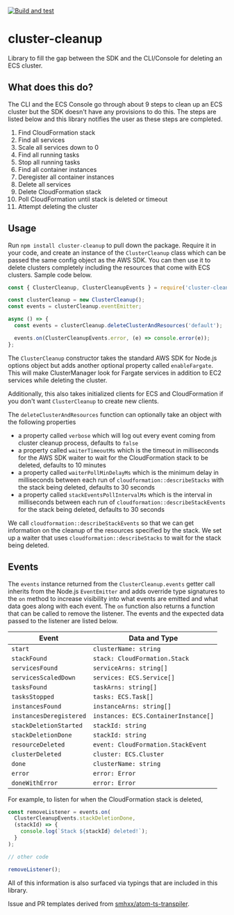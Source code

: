 [![Build and test](https://github.com/YashdalfTheGray/cluster-cleanup/actions/workflows/build-and-test.yml/badge.svg)](https://github.com/YashdalfTheGray/cluster-cleanup/actions/workflows/build-and-test.yml)

# cluster-cleanup

Library to fill the gap between the SDK and the CLI/Console for deleting an ECS cluster.

## What does this do?

The CLI and the ECS Console go through about 9 steps to clean up an ECS cluster but the SDK doesn't have any provisions to do this. The steps are listed below and this library notifies the user as these steps are completed.

1. Find CloudFormation stack
1. Find all services
1. Scale all services down to 0
1. Find all running tasks
1. Stop all running tasks
1. Find all container instances
1. Deregister all container instances
1. Delete all services
1. Delete CloudFormation stack
1. Poll CloudFormation until stack is deleted or timeout
1. Attempt deleting the cluster

## Usage

Run `npm install cluster-cleanup` to pull down the package. Require it in your code, and create an instance of the `ClusterCleanup` class which can be passed the same config object as the AWS SDK. You can then use it to delete clusters completely including the resources that come with ECS clusters. Sample code below.

```javascript
const { ClusterCleanup, ClusterCleanupEvents } = require('cluster-cleanup');

const clusterCleanup = new ClusterCleanup();
const events = clusterCleanup.eventEmitter;

async () => {
  const events = clusterCleanup.deleteClusterAndResources('default');

  events.on(ClusterCleanupEvents.error, (e) => console.error(e));
};
```

The `ClusterCleanup` constructor takes the standard AWS SDK for Node.js options object but adds another optional property called `enableFargate`. This will make ClusterManager look for Fargate services in addition to EC2 services while deleting the cluster.

Additionally, this also takes initialized clients for ECS and CloudFormation if you don't want `ClusterCleanup` to create new clients.

The `deleteClusterAndResources` function can optionally take an object with the following properties

- a property called `verbose` which will log out every event coming from cluster cleanup process, defaults to `false`
- a property called `waiterTimeoutMs` which is the timeout in milliseconds for the AWS SDK waiter to wait for the CloudFormation stack to be deleted, defaults to 10 minutes
- a property called `waiterPollMinDelayMs` which is the minimum delay in milliseconds between each run of `cloudformation::describeStacks` with the stack being deleted, defaults to 30 seconds
- a property called `stackEventsPollIntervalMs` which is the interval in milliseconds between each run of `cloudformation::describeStackEvents` for the stack being deleted, defaults to 30 seconds

We call `cloudformation::describeStackEvents` so that we can get information on the cleanup of the resources specified by the stack. We set up a waiter that uses `cloudformation::describeStacks` to wait for the stack being deleted.

## Events

The `events` instance returned from the `ClusterCleanup.events` getter call inherits from the Node.js `EventEmitter` and adds override type signatures to the `on` method to increase visibility into what events are emitted and what data goes along with each event. The `on` function also returns a function that can be called to remove the listener. The events and the expected data passed to the listener are listed below.

| Event                   | Data and Type                        |
| ----------------------- | ------------------------------------ |
| `start`                 | `clusterName: string`                |
| `stackFound`            | `stack: CloudFormation.Stack`        |
| `servicesFound`         | `serviceArns: string[]`              |
| `servicesScaledDown`    | `services: ECS.Service[]`            |
| `tasksFound`            | `taskArns: string[]`                 |
| `tasksStopped`          | `tasks: ECS.Task[]`                  |
| `instancesFound`        | `instanceArns: string[]`             |
| `instancesDeregistered` | `instances: ECS.ContainerInstance[]` |
| `stackDeletionStarted`  | `stackId: string`                    |
| `stackDeletionDone`     | `stackId: string`                    |
| `resourceDeleted`       | `event: CloudFormation.StackEvent`   |
| `clusterDeleted`        | `cluster: ECS.Cluster`               |
| `done`                  | `clusterName: string`                |
| `error`                 | `error: Error`                       |
| `doneWithError`         | `error: Error`                       |

For example, to listen for when the CloudFormation stack is deleted,

```javascript
const removeListener = events.on(
  ClusterCleanupEvents.stackDeletionDone,
  (stackId) => {
    console.log(`Stack ${stackId} deleted!`);
  }
);

// other code

removeListener();
```

All of this information is also surfaced via typings that are included in this library.

Issue and PR templates derived from [smhxx/atom-ts-transpiler](https://github.com/smhxx/atom-ts-transpiler).
